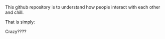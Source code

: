 This github repository is to understand how people interact with each other and chill.

That is simply:

Crazy????
